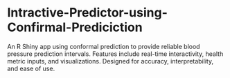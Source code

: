 # Intractive-Predictor-using-Confirmal-Prediciction
An R Shiny app using conformal prediction to provide reliable blood pressure prediction intervals. Features include real-time interactivity, health metric inputs, and visualizations. Designed for accuracy, interpretability, and ease of use.
